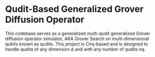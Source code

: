 # Qudit-Based Generalized Grover Diffusion Operator

<p>This codebase serves as a generalized multi-qudit generalized Grover diffusion operator simulator, AKA Grover Search on multi-dimensional qubits known as qudits. This project is Cirq-based and is designed to handle qudits of any dimension d and with any number of qudits nq.
